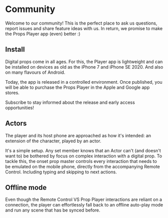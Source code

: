 # Community
Welcome to our community! This is the perfect place to ask us questions, report issues and share feature ideas with us. In return, we promise to make the Props Player app (even) better :)

## Install
Digital props come in all ages. For this, the Player app is lightweight and can be installed on devices as old as the iPhone 7 and iPhone SE 2020. And also on many flavours of Android.

Today, the app is released in a controlled environment. Once published, you will be able to purchase the Props Player in the Apple and Google app stores.

Subscribe to stay informed about the release and early access opportunities!

## Actors
The player and its host phone are approached as how it's intended: an extension of the character, played by an actor.

It's a simple setup. Any set member knows that an Actor can't (and doesn't want to) be bothered by focus on complex interaction with a digital prop. To tackle this, the onset prop master controls every interaction that needs to be emulated on the mobile phone, directly from the accompanying Remote Control. Including typing and skipping to next actions.

## Offline mode
Even though the Remote Control VS Prop Player interactions are reliant on a connection, the player can effortlessly fall back to an offline auto-play mode and run any scene that has be synced before.
